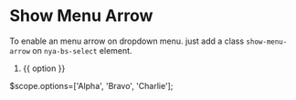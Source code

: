 # Show Menu Arrow

To enable an menu arrow on dropdown menu. just add a class `show-menu-arrow` on `nya-bs-select` element.

<example>
<file name="index.html">
<ol class="nya-bs-select show-menu-arrow" ng-model="model">
  <li nya-bs-option="option in options">
    <a>
      {{ option }}
      <span class="glyphicon glyphicon-ok check-mark"></span>
    </a>
  </li>
</ol>
</file>
<file name="script.js">
$scope.options=['Alpha', 'Bravo', 'Charlie'];
</file>
</example>
